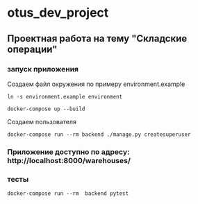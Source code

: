 # otus_dev_project

## Проектная работа на тему "Складские операции"


### запуск приложения

Создаем файл окружения по примеру environment.example
```
ln -s environment.example environment
```

```
docker-compose up --build
```

Создаем пользователя

```
docker-compose run --rm backend ./manage.py createsuperuser
```
### Приложение доступно по адресу: http://localhost:8000/warehouses/

### тесты
```
docker-compose run --rm  backend pytest
```
